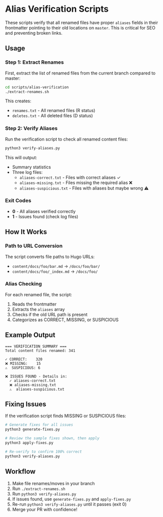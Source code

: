 # Alias Verification Scripts

These scripts verify that all renamed files have proper `aliases` fields in their frontmatter pointing to their old locations on `master`. This is critical for SEO and preventing broken links.

## Usage

### Step 1: Extract Renames

First, extract the list of renamed files from the current branch compared to master:

```bash
cd scripts/alias-verification
./extract-renames.sh
```

This creates:
- `renames.txt` - All renamed files (R status)
- `deletes.txt` - All deleted files (D status)

### Step 2: Verify Aliases

Run the verification script to check all renamed content files:

```bash
python3 verify-aliases.py
```

This will output:
- Summary statistics
- Three log files:
  - `aliases-correct.txt` - Files with correct aliases ✓
  - `aliases-missing.txt` - Files missing the required alias ❌
  - `aliases-suspicious.txt` - Files with aliases but maybe wrong ⚠️

### Exit Codes

- **0** - All aliases verified correctly
- **1** - Issues found (check log files)

## How It Works

### Path to URL Conversion

The script converts file paths to Hugo URLs:

- `content/docs/foo/bar.md` → `/docs/foo/bar/`
- `content/docs/foo/_index.md` → `/docs/foo/`

### Alias Checking

For each renamed file, the script:
1. Reads the frontmatter
2. Extracts the `aliases` array
3. Checks if the old URL path is present
4. Categorizes as CORRECT, MISSING, or SUSPICIOUS

## Example Output

```
=== VERIFICATION SUMMARY ===
Total content files renamed: 341

✓ CORRECT:    320
❌ MISSING:    15
⚠️  SUSPICIOUS: 6

❌ ISSUES FOUND - Details in:
  ✓ aliases-correct.txt
  ❌ aliases-missing.txt
  ⚠️  aliases-suspicious.txt
```

## Fixing Issues

If the verification script finds MISSING or SUSPICIOUS files:

```bash
# Generate fixes for all issues
python3 generate-fixes.py

# Review the sample fixes shown, then apply
python3 apply-fixes.py

# Re-verify to confirm 100% correct
python3 verify-aliases.py
```

## Workflow

1. Make file renames/moves in your branch
2. Run `./extract-renames.sh`
3. Run `python3 verify-aliases.py`
4. If issues found, use `generate-fixes.py` and `apply-fixes.py`
5. Re-run `python3 verify-aliases.py` until it passes (exit 0)
6. Merge your PR with confidence!
